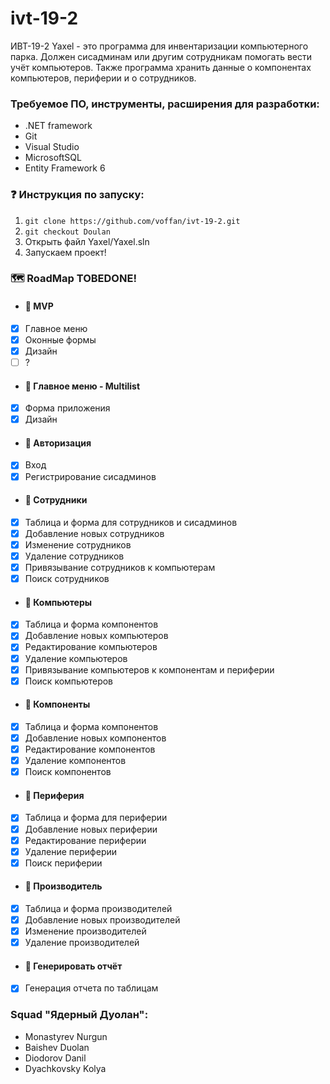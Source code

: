 # ivt-19-2

ИВТ-19-2
Yaxel - это программа для инвентаризации компьютерного парка. Должен сисадминам или другим сотрудникам помогать вести учёт компьютеров. Также программа хранить данные о 
компонентах компьютеров, периферии и о сотрудников.

### Требуемое ПО, инструменты, расширения для разработки:
- .NET framework
- Git
- Visual Studio
- MicrosoftSQL
- Entity Framework 6

### :question: Инструкция по запуску: 
1. `git clone https://github.com/voffan/ivt-19-2.git`
2. `git checkout Doulan`
3. Открыть файл Yaxel/Yaxel.sln
4. Запускаем проект!

### :world_map: RoadMap TOBEDONE!
* #### :crown: MVP
- [x] Главное меню
- [x] Оконные формы
- [x] Дизайн
- [ ] ?

* #### 📁 Главное меню - Multilist
- [x] Форма приложения
- [x] Дизайн
* #### :key: Авторизация
- [x] Вход
- [x] Регистрирование сисадминов
* #### 📌 Сотрудники
- [x] Таблица и форма для сотрудников и сисадминов
- [x] Добавление новых сотрудников
- [x] Изменение сотрудников
- [x] Удаление сотрудников
- [x] Привязывание сотрудников к компьютерам
- [x] Поиск сотрудников

* #### 📌 Компьютеры
- [x] Таблица и форма компонентов
- [x] Добавление новых компьютеров
- [x] Редактирование компьютеров
- [x] Удаление компьютеров
- [x] Привязывание компьютеров к компонентам и периферии
- [x] Поиск компьютеров

* #### 📌 Компоненты
- [x] Таблица и форма компонентов
- [x] Добавление новых компонентов
- [x] Редактирование компонентов
- [x] Удаление компонентов
- [x] Поиск компонентов

* #### 📌 Периферия
- [x] Таблица и форма для периферии
- [x] Добавление новых периферии
- [x] Редактирование периферии
- [x] Удаление периферии
- [x] Поиск периферии

* #### 📌 Производитель
- [x] Таблица и форма производителей
- [x] Добавление новых производителей
- [x] Изменение производителей
- [x] Удаление производителей

* #### 📄 Генерировать отчёт
- [x] Генерация отчета по таблицам


### Squad "Ядерный Дуолан":
* Monastyrev Nurgun
* Baishev Duolan
* Diodorov Danil
* Dyachkovsky Kolya
